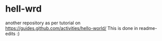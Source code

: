 # hell-wrd
another repository as per tutorial on https://guides.github.com/activities/hello-world/
This is done in readme-edits :)
